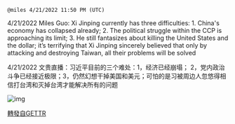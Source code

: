 `@miles 4/21/2022 11:50 PM (UTC)`

4/21/2022 Miles Guo: Xi Jinping currently has three difficulties: 1. China's economy has collapsed already; 2. The political struggle within the CCP is approaching its limit; 3. He still fantasizes about killing the United States and the dollar; it’s terrifying that Xi Jinping sincerely believed that only by attacking and destroying Taiwan, all their problems will be solved

4/21/2022 文贵直播：习近平目前的三个难处：1，经济已经崩塌； 2，党内政治斗争已经接近极限；3，仍然幻想干掉美国和美元；可怕的是习被周边人忽悠得相信打台湾和灭掉台湾才能解决所有的问题

![img](https://media.gettr.com/group23/getter/2022/04/21/23/e433255c-9e83-dd13-99e6-47aac235c34c/out.jpg)

[轉發自GETTR](https://gettr.com/post/p16i9ow6828)
